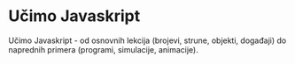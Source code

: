 Učimo Javaskript
==================

Učimo Javaskript - od osnovnih lekcija (brojevi, strune, objekti, događaji) do naprednih primera (programi, simulacije, animacije). 
